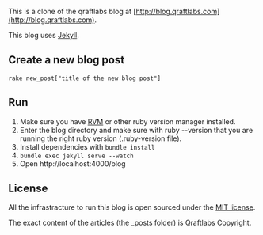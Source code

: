 This is a clone of the qraftlabs blog at [http://blog.qraftlabs.com](http://blog.qraftlabs.com).

This blog uses [Jekyll](https://github.com/mojombo/jekyll).


## Create a new blog post

	rake new_post["title of the new blog post"]

## Run

1.  Make sure you have [RVM](http://rvm.io/) or other ruby version manager installed. 
2.  Enter the blog directory and make sure with ruby --version that you are running the right ruby version (.ruby-version file).
3.  Install dependencies with `bundle install`
4.  `bundle exec jekyll serve --watch`
5.  Open http://localhost:4000/blog


## License

All the infrastracture to run this blog is open sourced under the [MIT license](http://www.opensource.org/licenses/mit-license.php).

The exact content of the articles (the _posts folder) is Qraftlabs Copyright.
